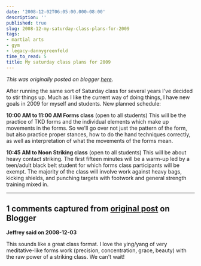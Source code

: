 ```yaml
---
date: '2008-12-02T06:05:00.000-08:00'
description: ''
published: true
slug: 2008-12-my-saturday-class-plans-for-2009
tags:
- martial arts
- gym
- legacy-dannygreenfeld
time_to_read: 5
title: My saturday class plans for 2009
---
```


*This was originally posted on blogger [here](https://dannygreenfeld.blogspot.com/2008/12/my-saturday-class-plans-for-2009.html)*.

After running the same sort of Saturday class for several years I've decided to stir things up.  Much as I like the current way of doing things, I have new goals in 2009 for myself and students.  New planned schedule:

<span style="font-weight: bold;">10:00 AM to 11:00 AM Forms class</span> (open to all students)
This will be the practice of TKD forms and the individual elements which make up movements in the forms.  So we'll go over not just the pattern of the form, but also practice proper stances, how to do the hand techniques correctly, as well as interpretation of what the movements of the forms mean.

<span style="font-weight: bold;">10:45 AM to Noon Striking class</span> (open to all students)
This will be about heavy contact striking.  The first fifteen minutes will be a warm-up led by a teen/adult black belt student for which forms class participants will be exempt.  The majority of the class will involve work against heavy bags, kicking shields, and punching targets with footwork and general strength training mixed in.

---

## 1 comments captured from [original post](https://dannygreenfeld.blogspot.com/2008/12/my-saturday-class-plans-for-2009.html) on Blogger

**Jeffrey said on 2008-12-03**

This sounds like a great class format. I love the ying/yang of very meditative-like forms work (precision, concentration, grace, beauty) with the raw power of a striking class. We can't wait!

